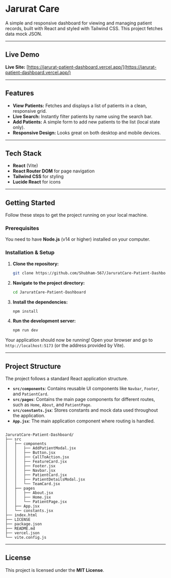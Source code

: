 # Jarurat Care

A simple and responsive dashboard for viewing and managing patient records, built with React and styled with Tailwind CSS. This project fetches data mock JSON.

---

## Live Demo

**Live Site:** [https://jarurat-patient-dashboard.vercel.app/](https://jarurat-patient-dashboard.vercel.app/)

---

## Features

- **View Patients:** Fetches and displays a list of patients in a clean, responsive grid.
- **Live Search:** Instantly filter patients by name using the search bar.
- **Add Patients:** A simple form to add new patients to the list (local state only).
- **Responsive Design:** Looks great on both desktop and mobile devices.

---

## Tech Stack

- **React** (Vite)
- **React Router DOM** for page navigation
- **Tailwind CSS** for styling
- **Lucide React** for icons

---

## Getting Started

Follow these steps to get the project running on your local machine.

### Prerequisites

You need to have **Node.js** (v14 or higher) installed on your computer.

### Installation & Setup

1.  **Clone the repository:**

    ```sh
    git clone https://github.com/Shubham-567/JaruratCare-Patient-Dashboard.git
    ```

2.  **Navigate to the project directory:**

    ```sh
    cd JaruratCare-Patient-Dashboard
    ```

3.  **Install the dependencies:**

    ```sh
    npm install
    ```

4.  **Run the development server:**
    ```sh
    npm run dev
    ```

Your application should now be running! Open your browser and go to `http://localhost:5173` (or the address provided by Vite).

---

## Project Structure

The project follows a standard React application structure.

-   **`src/components`**: Contains reusable UI components like `Navbar`, `Footer`, and `PatientCard`.
-   **`src/pages`**: Contains the main page components for different routes, such as `Home`, `About`, and `PatientPage`.
-   **`src/constants.jsx`**: Stores constants and mock data used throughout the application.
-   **`App.jsx`**: The main application component where routing is handled.


```plaintext

JaruratCare-Patient-Dashboard/
├── src
│   ├── components
│   │   ├── AddPatientModal.jsx
│   │   ├── Button.jsx
│   │   ├── CallToAction.jsx
│   │   ├── FeatureCard.jsx
│   │   ├── Footer.jsx
│   │   ├── Navbar.jsx
│   │   ├── PatientCard.jsx
│   │   ├── PatientDetailsModal.jsx
│   │   └── TeamCard.jsx
│   ├── pages
│   │   ├── About.jsx
│   │   ├── Home.jsx
│   │   └── PatientPage.jsx
│   ├── App.jsx
│   └── constants.jsx
├── index.html
├── LICENSE
├── package.json
├── README.md
├── vercel.json
└── vite.config.js
```

---

## License

This project is licensed under the **MIT License**.
